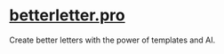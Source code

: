 # [betterletter.pro](https://betterletter.pro)

Create better letters with the power of templates and AI.
